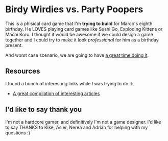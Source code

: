 # Birdy Wirdies vs. Party Poopers

This is a phisical card game that I'm **trying to build** for Marco's eighth birthday. He LOVES playing card games like Sushi Go, Exploding Kittens or Machi Koro. I thought it would be awesome if we could design a game together and I could try to make it look _professional_ for him as a birthday present.

And worst case scenario, we are going to have [a great time doing it](https://twitter.com/mamuso/status/1009269124025835520).

## Resources

I found a bunch of interesting links while I was trying to do it:

- [A great compilation of interesting articles](http://www.boardgamedesignlab.com/design-theory/)

## I'd like to say thank you

I'm not a hardcore gamer, and definitively I'm not a game designer. I'd like to say THANKS to Kike, Asier, Nerea and Adrián for helping with my questions :)